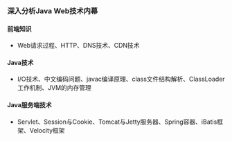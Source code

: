 ### 深入分析Java Web技术内幕
>
#### 前端知识
- Web请求过程、HTTP、DNS技术、CDN技术
>
#### Java技术
- I/O技术、中文编码问题、javac编译原理、class文件结构解析、ClassLoader工作机制、JVM的内存管理
>
#### Java服务端技术
- Servlet、Session与Cookie、Tomcat与Jetty服务器、Spring容器、iBatis框架、Velocity框架


